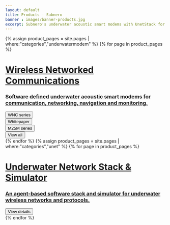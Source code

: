 ```yaml
---
layout: default
title: Products - Subnero
banner : images/banner-products.jpg
excerpt: Subnero's underwater acoustic smart modems with UnetStack for underwater wireless communication and networking and SWAN for real-time water-quality monitoring.
---
```

<div class='full tall' style='background-image: url({{site.baseurl}}/{{page.banner}});'>
  <div class='row'>
    <div class='large-12 columns'>
    </div>
  </div>
  <div class='four spacing'></div>
  <div class='four spacing'></div>
</div>

<div class='full'>
  {% assign product_pages = site.pages | where:"categories","underwatermodem" %}
  {% for page in product_pages %}
  <div class='category-container bg-white'>
    <div class='category-row'>
        <div class='large-3 columns category-img'>
          <a href='{{site.baseurl}}/products/modem.html?&section=M25Mseries'><img alt="" class='round-border-20' src="{{site.baseurl}}/{{page.thumbnail}}"/></a>
        </div>
        <div class='large-9 columns'>
          <div class='category-content'>
            <a href='{{site.baseurl}}/products/wnc.html'><h1>Wireless Networked Communications</h1></a>
            <a href='{{site.baseurl}}/products/wnc.html'><h3>Software defined underwater acoustic smart modems for communication, networking, navigation and monitoring.</h3></a>
            <div class='media'>
              <div class='modem-type'>
                <a href='{{site.baseurl}}/products/wnc.html'>
                  <button class='button-outline'>WNC series</button>
                </a>
              </div>
              <div class='modem-type'>
                <a href='{{site.baseurl}}/brochures/WNC-whitepaper.pdf' target="_blank">
                  <button class='button-outline'>Whitepaper</button>
                </a>
              </div>
              <div class='modem-type'>
                <a href='{{site.baseurl}}/products/modem.html?&section=M25Mseries'>
                  <button class='button-outline'>M25M series</button>
                </a>
              </div>
              <div class='modem-type'>
                <a href='{{site.baseurl}}/products/modem.html'>
                  <button class='button-outline'>View all</button>
                </a>
              </div>
            </div>
          </div>
      </div>
    </div>
  </div>
  {% endfor %}
  {% assign product_pages = site.pages | where:"categories","unet" %}
  {% for page in product_pages %}
  <div class='category-container bg-grey'>
    <div class='category-row'>
      <div class='large-3 columns category-img'>
        <a href='{{site.baseurl}}/products/unet'><img alt="" class='round-border-20' src="{{site.baseurl}}/{{page.thumbnail}}"/></a>
      </div>   
      <div class='large-9 columns'> 
        <div class='category-content'>
          <a href='{{site.baseurl}}/products/unet'><h1>Underwater Network Stack & Simulator</h1></a>
          <a href='{{site.baseurl}}/products/unet'><h3>An agent-based software stack and simulator for underwater wireless networks and protocols.</h3></a>
          <div class='media'>
            <div class='modem-type'>
              <a href='{{site.baseurl}}/products/unet'><button class='button-outline'>View details</button></a>
            </div>
          </div>
        </div>
      </div>
    </div>
  </div>
  {% endfor %}
</div>
